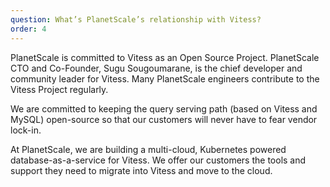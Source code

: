 ```yaml
---
question: What’s PlanetScale’s relationship with Vitess?
order: 4
---
```


PlanetScale is committed to Vitess as an Open Source Project. PlanetScale CTO and Co-Founder, Sugu Sougoumarane, is the chief developer and community leader for Vitess. Many PlanetScale engineers contribute to the Vitess Project regularly.

We are committed to keeping the query serving path (based on Vitess and MySQL) open-source so that our customers will never have to fear vendor lock-in.

At PlanetScale, we are building a multi-cloud, Kubernetes powered database-as-a-service for Vitess. We offer our customers the tools and support they need to migrate into Vitess and move to the cloud.

